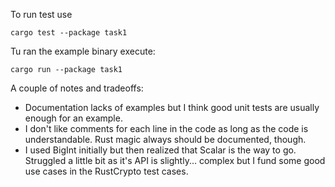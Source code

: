 To run test use
```
cargo test --package task1
```

Tu ran the example binary execute:
```
cargo run --package task1
```

A couple of notes and tradeoffs:
- Documentation lacks of examples but I think good unit tests are usually enough for an example.
- I don't like comments for each line in the code as long as the code is understandable. Rust magic always should be documented, though.
- I used BigInt initially but then realized that Scalar is the way to go. Struggled a little bit as it's API is slightly... complex but I fund some good use cases in the RustCrypto test cases.